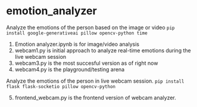 # emotion_analyzer
Analyze the emotions of the person based on the image or video
 `pip install google-generativeai pillow opencv-python time`
 
 1. Emotion analyzer.ipynb is for image/video analysis
 2. webcam1.py is initial approach to analyze real-time emotions during the live webcam session
 3. webcam3.py is the most succesful version as of right now
 4. webcam4.py is the playground/testing arena

Analyze the emotions of the person in live webcam session.
 `pip install flask flask-socketio pillow opencv-python`

 5. frontend_webcam.py is the frontend version of webcam analyzer.

